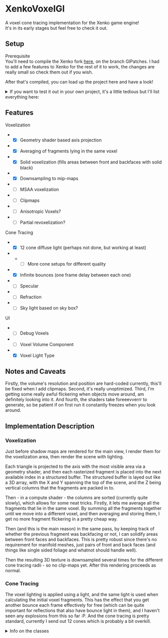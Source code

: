 
# XenkoVoxelGI
A voxel cone tracing implementation for the Xenko game engine!  
It's in its early stages but feel free to check it out.  

## Setup  

Prerequisite  
    You'll need to compile the Xenko fork [here](https://github.com/WhyPenguins/xenko), on the branch GIPatches. I had to add a few features to Xenko for the rest of it to work, the changes are really small so check them out if you wish.  

After that's compiled, you can load up the project here and have a look!  
<details>
<summary>If you want to test it out in your own project, it's a little tedious but I'll list everything here: </summary>
<p>

Firstly, add everything in the VoxelGI folder to your project, then...

 1. In the Graphics Compositor:  
	 1. Add a Render Stage, name it Voxel and set its Effect Slot Name to Voxelization  
	 2. Replace the ForwardRenderer with the ForwardRendererVXGI and set all the settings to the previous values  
		 1. Set the Voxel stage to Voxel  
	 3. In MeshRenderFeature  
		1. Add the VoxelPipelineProcessor  
		2. Replace the ForwardLightingRenderFeature with ForwardLightingRenderFeatureVXGI and set all the settings to the previous values  
			1. In addition, add the VoxelLightRenderer to the Light Renderers list  
			2. And set the Reflective Voxel Renderer to ReflectiveVoxelRenderer  
				1. Inside that set the Voxel Stage to Voxel  
		3. Add the VoxelRenderFeature  
			1. Inside that set the Voxelizer Render Stage to Voxel  
		4. Add another MeshTransparentStageSelector  
			1. Set the Effect Name to XenkoForwardShadingEffectVXGI.IsotropicVoxelFragmentEffect  
			2. Set the Opaque Render Stage to Voxel  
			3. Set the Transparent Render Stage to Voxel? If you want...haven't tested it :P  
	4.   In your scene:  
		1. Add a light  
			1. Set its type to Voxel  
			2. Set the bounce intensity to 1  
			3. (At some point you'll have to add a Voxel Volume and link the light to it, but for now the voxel position and resolution are hard-coded until I properly set up the intended clip-map structure)  
I really hope I haven't forgotten anything, let me know if you need any help.

</p>
</details>

## Features  

 Voxelization
- - [X] Geometry shader based axis projection
- - [x] Averaging of fragments lying in the same voxel
- - [x] Solid voxelization (fills areas between front and backfaces with solid black)
- - [x] Downsampling to mip-maps
- - [ ] MSAA voxelization
- - [ ] Clipmaps
- - [ ] Anisotropic Voxels?
- - [ ] Partial revoxelization?

Cone Tracing
- - [x] 12 cone diffuse light (perhaps not done, but working at least)
- - - [ ] More cone setups for different quality
- - [x] Infinite bounces (one frame delay between each one)
- - [ ] Specular
- - [ ] Refraction
- - [ ] Sky light based on sky box?

UI
- - [ ] Debug Voxels
- - [ ] Voxel Volume Component
- - [x] Voxel Light Type

## Notes and Caveats  
Firstly, the volume's resolution and position are hard-coded currently, this'll be fixed when I add clipmaps. Second, it's really unoptimized. Third, I'm getting some really awful flickering when objects move around, am definitely looking into it. And fourth, the shaders take foreeevverrr to generate, so be patient if on first run it constantly freezes when you look around.  

## Implementation Description
### Voxelization  

Just before shadow maps are rendered for the main view, I render them for the voxelization area, then render the scene with lighting.  

Each triangle is projected to the axis with the most visible area via a geometry shader, and then each rasterized fragment is placed into the next available index in a structured buffer. The structured buffer is layed out like a 3D array, with the X and Y spanning the top of the scene, and the Z being vertical columns that the fragments are packed in to.  

Then - in a compute shader - the columns are sorted (currently quite slowly), which allows for some neat tricks. Firstly, it lets me average all the fragments that lie in the same voxel. By summing all the fragments together until we move into a different voxel, and then averaging and storing them, I get no more fragment flickering in a pretty cheap way.  

Then (and this is the main reason) in the same pass, by keeping track of whether the previous fragment was backfacing or not, I can solidify areas between front faces and backfaces. This is pretty robust since there's no requirement for manifold meshes, just pairs of front and back faces (and things like single sided foliage and whatnot should handle well).  

Then the resulting 3D texture is downsampled several times for the different cone tracing radii - so no clip-maps yet. After this rendering proceeds as normal.

### Cone Tracing
 
The voxel lighting is applied using a light, and the same light is used when calculating the initial voxel fragments. This has the effect that you get another bounce each frame effectively for free (which can be quite important for reflections that also have bounce light in them), and I haven't seen any explosions from this so far :P.  And the cone tracing is pretty standard, currently I send out 12 cones which is probably a bit overkill.

<details>
<summary>Info on the classes</summary>
<p>
<b>ForwardLightingRenderFeatureVXGI</b> - Calls ReflectiveVoxelRenderer.Collect just before CollectVisibleLights  
<b>ForwardRendererVXGI</b> - Adds the VoxelStage to the RenderStages and sets up the output validators for it, and calls ReflectiveVoxelRenderer.Draw in DrawCore  


<b>ReflectiveVoxelRenderer</b> - <i>Collect</i>: Creates a render view set for the voxel volume, collects objects for it and adds it to the ShadowMapRenderer.RenderViewsWithShadows. <i>Draw</i>: Creates volume textures and buffers if they don't exist. Calls ShadowMapVolumeRenderer.Draw for the voxel volume view, renders the voxel volume, then calls Arrange Fragments and Generate3DMipmaps  

<b>ArrangeFragments</b> - Compute Shader, each thread sorts a column of voxelFragments and then writes them to the volume texture while averaging ones that lie in the same voxel and filling areas between front and back faces with black  
<b>Generate3DMipmaps</b> - Takes an input texture and downsamples it and outputs it
<b>ClearBuffer</b> - Clears the structured buffer  


<b>VoxelPipelineProcessor</b> - Disables Culling on the Voxel RenderStage

<b>VoxelRenderFeature</b> - Sets up the data needed for storing in the voxel volume for the IsotropicVoxelFragment shader

<b>IsotropicVoxelFragment</b> - Shader that projects to axis of greatest area then stores fragments in append buffer set from VoxelRenderFeature  
<b>IsotropicVoxelFragmentEffect</b> - Effect that uses the shader

<b>XenkoForwardShadingEffectVXGI</b> - Effect that combines lighting and material shaders and whatnot (same as XenkoForwardShadingEffect), has a descendant of IsotropicVoxelFragmentEffect


<b>VoxelVolumeComponent</b> - (TODO)Component with settings for a voxel field


<b>LightVoxel</b> - Component with an intensity, bounceIntensity and (TODO)VoxelVolumeComponent  
<b>LightVoxelEffect</b> - an Effect that uses the LightVoxelShader and adds some variables if they're set  
<b>LightVoxelRenderer</b> - Script that passes data into the LightVoxelShader  
<b>LightVoxelShader</b> - Does a bunch of cone casts against an IComputeVoxelColor, type of IEnvironmentLight  

<b>IComputeVoxelColor</b> - Base class for sampling a position and radius, either RGBA or A only  
<b>IsotropicVoxelColor</b> - Composed of IComputeVoxelColor, samples the correct mipmap/texture from a radius  

</p>
</details>